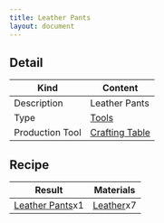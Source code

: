 ```yaml
---
title: Leather Pants
layout: document
---
```

## Detail

|Kind|Content|
|---|---|
|Description|Leather Pants|
|Type|[Tools](Tools)|
|Production Tool|[Crafting Table](Crafting_Table)|

## Recipe

|Result|Materials|
|---|---|
|[Leather Pants](Leather_Pants)x1|[Leather](Leather)x7|
